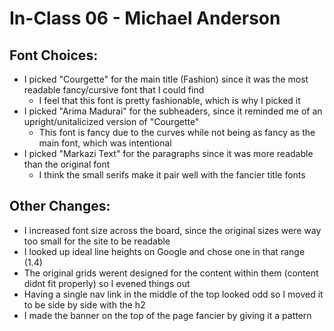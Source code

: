 # In-Class 06 - Michael Anderson

## Font Choices:
- I picked "Courgette" for the main title (Fashion) since it was the most readable fancy/cursive font that I could find 
	- I feel that this font is pretty fashionable, which is why I picked it 
- I picked "Arima Madurai" for the subheaders, since it reminded me of an upright/unitalicized version of "Courgette"
	- This font is fancy due to the curves while not being as fancy as the main font, which was intentional 
- I picked "Markazi Text" for the paragraphs since it was more readable than the original font
	- I think the small serifs make it pair well with the fancier title fonts 

## Other Changes:
- I increased font size across the board, since the original sizes were way too small for the site to be readable 
- I looked up ideal line heights on Google and chose one in that range (1.4)
- The original grids werent designed for the content within them (content didnt fit properly) so I evened things out 
- Having a single nav link in the middle of the top looked odd so I moved it to be side by side with the h2
- I made the banner on the top of the page fancier by giving it a pattern 
